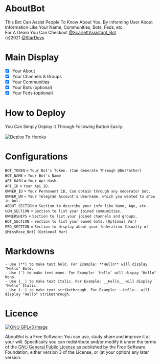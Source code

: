 # AboutBot

This Bot Can Assist People To Know About You, By Informing User About Information Like Your Name, Communities, Bots, Feds, etc. <br>
For A Demo You Can Checkout [@ScarlettAssistant_Bot](https://t.me/ScarlettAssistant_Bot) <br>
(c)2021 [@StarDevs](https://t.me/StarDevs)

# Main Display
* [x] Your About
* [x] Your Channels & Groups
* [x] Your Communities
* [x] Your Bots (optional)
* [x] Your Feds (optional)

# How to Deploy 

You Can Simply Deploy It Through Following Button Easily.<br><br>
[![Deploy To Heroku](https://www.herokucdn.com/deploy/button.svg)](https://heroku.com/deploy?template=https://github.com/anonyindian/PYGO)

# Configurations

`BOT_TOKEN` = ```Your Bot's Token. (Can Generate Through @BotFather)```<br>
`BOT_NAME` = ```Your Bot's Name```<br>
`API_HASH` = ```Your Api Hash.```<br>
`API_ID` = ```Your Api ID.```<br>
`OWNER_ID` = ```Your Permanent ID, Can obtain through any moderator bot.```<br>
`OWNER_UN` = ```Your Telegram Account's Username, which you wanted to show in bot.```<br>
`ABOUT_SECTION` = ```Section to describe your info like Name, Age, etc.```<br>
`COM_SECTION` = ```Section to list your joined communities.```<br>
`OWNERSHIPS` = ```Section to list your joined channels and groups.```<br>
`BOT_SECTION` = ```Section to list your owned bots.``` ``(Optional Var)``<br>
`FED_SECTION` = ```Section to display about your federation (Usually of @MissRose_Bot)``` ``(Optional Var)``

# Markdowns

```
- Use (**) to make text bold. For Example: **Hello** will display "Hello" Bold.
- Use (`) to make text mono. For Example: `Hello` will dispay "Hello" Mono.
- Use (__) to make text italic. For Example: __Hello__ will display "Hello" Italic.
- Use (~~) to make text strikethrough. For Example: ~~Hello~~ will display "Hello" Strikethrough.
```


# Licence
[![GNU GPLv3 Image](https://www.gnu.org/graphics/gplv3-127x51.png)](http://www.gnu.org/licenses/gpl-3.0.en.html)  

AboutBot is a Free Software: You can use, study share and improve it at your
will. Specifically you can redistribute and/or modify it under the terms of the
[GNU General Public License](https://www.gnu.org/licenses/gpl.html) as
published by the Free Software Foundation, either version 3 of the License, or
(at your option) any later version. 

